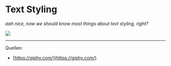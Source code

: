 # Text Styling

*aah nice, now we should know most things about text styling, right?*

<img src="<%- config.base %>/assets/images/celebration.gif" class="w-2/5" />

---

Quellen:
- [https://giphy.com/](https://giphy.com/)
